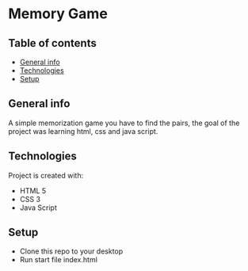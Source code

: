 # Memory Game

## Table of contents
* [General info](#general-info)
* [Technologies](#technologies)
* [Setup](#setup)

## General info
A simple memorization game you have to find the pairs, the goal of the project was learning html, css and java script.
	
## Technologies
Project is created with:
* HTML 5
* CSS 3
* Java Script
	
## Setup
* Clone this repo to your desktop
* Run start file index.html
